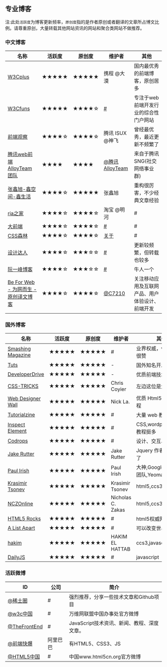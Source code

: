 
## 专业博客
注:此处`活跃度`为博客更新频率，`原创度`指的是作者原创或者翻译的文章所占博文比例。请尊重原创，大量转载其他网站资讯的网站和聚合类网站不做推荐。

### 中文博客

名称                                                  | 活跃度   | 原创度   | 维护者                                                          | 其他
--------------------------------------------------- | ----- | ----- | ------------------------------------------------------------ | ------------------------
[W3Cplus](http://www.w3cplus.com/)                  | ★★★★★ | ★★★★★ | 携程 @大漠                                                       | 国内最优秀的前端博客，原创居多
[W3Cfuns](http://www.w3cfuns.com/)                  | ★★★★★ | ★★★★☆ | [#](http://www.w3cfuns.com/misc.php?mod=faq&action=faq&id=1) | 专注于web前端开发行业的综合性门户网站
[前端观察](http://www.qianduan.net/)                    | ★★★★☆ | ★★★★☆ | 腾讯 ISUX @神飞                                                  | 曾经最优秀，最近更新不频繁了
[腾讯web前端 AlloyTeam 团队](http://www.alloyteam.com/)   | ★★★★  | ★★★★  | [@腾讯AlloyTeam](http://t.qq.com/AlloyTeam)                    | 来自于腾讯SNG(社交网络事业群)
[张鑫旭-鑫空间-鑫生活](http://www.zhangxinxu.com/wordpress/) | ★★★★☆ | ★★★★★ | 张鑫旭                                                          | 重构很厉害，不少经典文章经验
[ria之家](http://www.36ria.com/)                      | ★★★★☆ | ★★★★☆ | 淘宝 @明河                                                       | #
[大前端](http://www.daqianduan.com/)                   | ★★★★☆ | ★★★★☆ | [#](http://www.cssforest.org/blog/index.php?s=about)         | #
[CSS森林](http://www.cssforest.org/blog/)             | ★★★★☆ | ★★★★☆ | [关于](http://www.cssforest.org/blog/index.php?s=about)        | #
[设计达人](http://www.shejidaren.com/)                  | ★★★★☆ | ★★★☆☆ | [#](http://www.cssforest.org/blog/index.php?s=about)         | 更新较频繁，但转载也较多
[阮一峰博客](http://www.ruanyifeng.com/blog/)            | ★★★★☆ | ★★★☆☆ | [#](http://www.ruanyifeng.com/about.html)                    | 牛人一个
[Be For Web - 为网而生 - 原创译文博客](http://beforweb.com/)  | ★★★★☆ | ★★★★☆ | [@C7210](http://weibo.com/c7210)                             | 关注移动应用及互联网产品、用户体验设计、前端开发

### 国外博客

名称                                                    | 活跃度   | 原创度   | 维护者               | 其他
----------------------------------------------------- | ----- | ----- | ----------------- | -------------------------
[Smashing Magazine](http://www.smashingmagazine.com/) | ★★★★★ | ★★★★★ | #                 | 业界权威，web 设计很赞
[Tuts](http://hub.tutsplus.com/)                      | ★★★★★ | ★★★★★ | -                 | 国外知名开发者网站
[DeveloperDrive](http://www.developerdrive.com/)      | ★★★★★ | ★★★★★ | -                 | 优质前端技术信息
[CSS-TRICKS](http://css-tricks.com/)                  | ★★★★★ | ★★★★★ | Chris Coyier      | 左边这位是大神
[Web Designer Wall](http://webdesignerwall.com/)      | ★★★★★ | ★★★★★ | Nick La.          | 优质 Html5,CSS3等教程
[Tutorialzine](http://tutorialzine.com/)              | ★★★★★ | ★★★★★ | #                 | 大量 web 教程和资源
[Inspect Element](http://inspectelement.com/)         | ★★★★★ | ★★★★★ | #                 | CSS,wordpress 相关教程挺多
[Codrops](http://tympanus.net/codrops/)               | ★★★★★ | ★★★★★ | #                 | 设计、交互、CSS
[Jake Rutter](http://www.onerutter.com/)              | ★★★★★ | ★★★★★ | Jake Rutter       | Jquery 作者，不解释了
[Paul Irish](http://www.paulirish.com/)               | ★★★★★ | ★★★★★ | Paul Irish        | 大神,Google Chrome团队,Yeoman
[Krasimir Tsonev](http://krasimirtsonev.com/blog)     | ★★★★★ | ★★★★★ | Krasimir Tsonev   | html5,ccs3,javascript
[NCZOnline](http://www.nczonline.net/)                | ★★★★★ | ★★★★★ | Nicholas C. Zakas | html5,ccs3,javascript
[HTML5 Rocks](http://www.html5rocks.com/en/)          | ★★★★★ | ★★★★★ | #                 | html5权威网站
[A List Apart](http://alistapart.com/)                | ★★★★★ | ★★★★★ | #                 | 可以改变世界的文章
[hakim](http://hakim.se/)                             | ★★★★★ | ★★★★★ | HAKIM EL HATTAB   | ccs3,javascript
[DailyJS](http://dailyjs.com/)                        | ★★★★★ | ★★★★★ | #                 | javascript

### 活跃微博

ID                                             | 公司   | 简介
---------------------------------------------- | ---- | --------------------------
[@稀土圈](http://weibo.com/xitucircle)            | #    | 强烈推荐，分享一些技术文章和Github项目
[@w3c中国](http://weibo.com/w3cchina)            | #    | 万维网联盟中国办事处官方微博
[@TheFrontEnd](http://weibo.com/javascriptdev) | #    | JavaScript技术资讯、新闻、教程、深度文章。
[@前端快爆](http://weibo.com/fekb)                 | 阿里巴巴 | 有HTML5、CSS3、JS
[@HTML5中国](http://e.weibo.com/html5cn)         | #    | 中国www.html5cn.org官方微博
